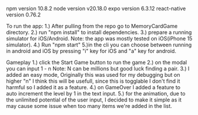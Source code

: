 npm version 10.8.2
node version v20.18.0
expo version 6.3.12
react-native version 0.76.2

To run the app:
1.) After pulling from the repo go to MemoryCardGame directory.
2.) run "npm install" to install dependencies.
3.) prepare a running simulator for iOS/Android.
Note: the app was mostly tested on iOS(iPhone 15 simulator).
4.) Run "npm start"
5.)in the cli you can choose between running in android and iOS by pressing "i" key for iOS and "a" key for android.

Gameplay
1.) click the Start Game button to run the game
2.) on the modal you can input 1 - n
Note: N can be millions but good luck finding a pair.
3.) I added an easy mode, Originally this was used for my debugging but on higher "n" I think this will be usefull, since this is togglable I don't find it harmful so I added it as a feature.
4.) on GameOver I added a feature to auto increment the level by 1 in the text input.
5.) for the animation, due to the unlimited potential of the user input, I decided to make it simple as it may cause some issue when too many items we're added in the list.
